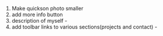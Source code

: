 1. Make quickson photo smaller
2. add more info button
3. description of myself -
4. add toolbar links to various sections(projects and contact) -
